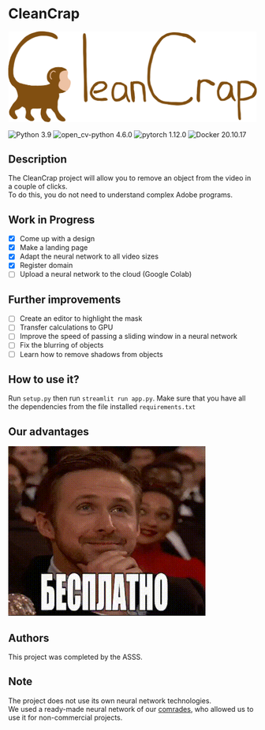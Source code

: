 # CleanCrap

![CleanCrap logo](https://github.com/Maxsmile123/Maxsmile123/blob/bcb73124ca29b0fb8bd65739a3fdffc111b6b4b5/res/CleanCrap_logo.png)

![Python 3.9](https://img.shields.io/badge/python-3.9-green.svg?style=plastic)
![open_cv-python 4.6.0](https://img.shields.io/badge/open_cv-4.6.0-green.svg?style=plastic)
![pytorch 1.12.0](https://img.shields.io/badge/pytorch-1.12.0-green.svg?style=plastic)
![Docker 20.10.17](https://img.shields.io/badge/docker-20.10.17-green.svg?style=plastic)


## Description
The CleanCrap project will allow you to remove an object from the video in a couple of clicks.   
To do this, you do not need to understand complex Adobe programs.

## Work in Progress
- [x] Come up with a design
- [x] Make a landing page
- [x] Adapt the neural network to all video sizes
- [x] Register domain
- [ ] Upload a neural network to the cloud (Google Colab)

## Further improvements
- [ ] Create an editor to highlight the mask
- [ ] Transfer calculations to GPU
- [ ] Improve the speed of passing a sliding window in a neural network
- [ ] Fix the blurring of objects
- [ ] Learn how to remove shadows from objects

## How to use it?
Run `setup.py` then run `streamlit run app.py`. Make sure that you have all the dependencies from the file installed `requirements.txt`
## Our advantages
<p>
 <img alt="GIF" src="https://github.com/Maxsmile123/Maxsmile123/blob/0b91404cf9b05255b53d927910f3c0c863685099/res/animation.gif"/>
</p>

## Authors
This project was completed by the ASSS.

## Note
The project does not use its own neural network technologies.   
We used a ready-made neural network of our [comrades](https://github.com/MCG-NKU/E2FGVI), who allowed us to use it for non-commercial projects.


